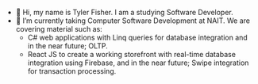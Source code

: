 - 👋 Hi, my name is Tyler Fisher. I am a studying Software Developer.
- 🌱 I’m currently taking Computer Software Development at NAIT. We are covering material such as: 
    - C# web applications with Linq queries for database integration and in the near future; OLTP.
    - React JS to create a working storefront with real-time database integration using Firebase, and in the near future; Swipe integration for transaction processing.

<!---
t-fisher98/t-fisher98 is a ✨ special ✨ repository because its `README.md` (this file) appears on your GitHub profile.
You can click the Preview link to take a look at your changes.
--->
